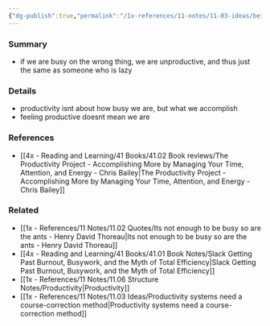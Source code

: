```yaml
---
{"dg-publish":true,"permalink":"/1x-references/11-notes/11-03-ideas/being-busy-doesnt-mean-we-are-productive/","title":"Being busy doesnt mean we are productive","created":"2023-10-29T23:42:58.000+03:00","updated":"2024-02-14T20:18:35.606+03:00"}
---
```



### Summary
- if we are busy on the wrong thing, we are unproductive, and thus just the same as someone who is lazy

### Details
- productivity isnt about how busy we are, but what we accomplish
- feeling productive doesnt mean we are

### References
- [[4x - Reading and Learning/41 Books/41.02 Book reviews/The Productivity Project - Accomplishing More by Managing Your Time, Attention, and Energy - Chris Bailey\|The Productivity Project - Accomplishing More by Managing Your Time, Attention, and Energy - Chris Bailey]]

### Related
- [[1x - References/11 Notes/11.02 Quotes/Its not enough to be busy so are the ants - Henry David Thoreau\|Its not enough to be busy so are the ants - Henry David Thoreau]]
- [[4x - Reading and Learning/41 Books/41.01 Book Notes/Slack Getting Past Burnout, Busywork, and the Myth of Total Efficiency\|Slack Getting Past Burnout, Busywork, and the Myth of Total Efficiency]]
- [[1x - References/11 Notes/11.06 Structure Notes/Productivity\|Productivity]]
- [[1x - References/11 Notes/11.03 Ideas/Productivity systems need a course-correction method\|Productivity systems need a course-correction method]]